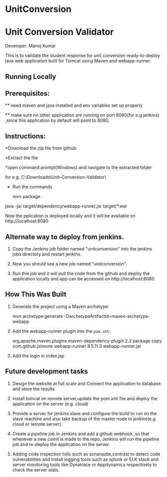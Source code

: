 # UnitConversion

# Unit Conversion Validator

Developer: Manoj Kumar

This is to validate the student response for unit conversion ready-to-deploy java web application built for Tomcat using Maven and webapp-runner.


## Running Locally


## Prerequisites:


** need maven and java installed and env variables set up properly

** make sure no other application are running on port 8080(for e.g jenkins) ,since this application 
   by default will point to 8080.



## Instructions:


*Download the zip file from github

*Extract the file

*open command prompt(Windows) and navigate to the extracted folder

 for e.g. C:\Downloads\Unit-Conversion-Validator\
 
* Run the commands

  mvn package
  
 java -jar target/dependency/webapp-runner.jar target/*.war

Now the pplication is deployed locally and it will be available on http://localhost:8080



## Alternate way to deploy from jenkins.

1. Copy the Jenkins job folder named "unitconversion" into the jenkins jobs directory and restart jenkins.

2. Now you should see a new job named "unitconversion".

3. Run this job and it will pull the code from the github and deploy the application locally and app can be accessed on http://localhost:8080



## How This Was Built


1. Generate the project using a Maven archetype:

   mvn archetype:generate -DarchetypeArtifactId=maven-archetype-webapp

2. Add the webapp-runner plugin into the `pom.xml`:

   <build>
     <!-- ... -->
     <plugins>
       <!-- ... -->
       <plugin>
         <groupId>org.apache.maven.plugins</groupId>
         <artifactId>maven-dependency-plugin</artifactId>
         <version>2.3</version>
         <executions>
           <execution>
             <phase>package</phase>
             <goals><goal>copy</goal></goals>
             <configuration>
               <artifactItems>
                 <artifactItem>
                   <groupId>com.github.jsimone</groupId>
                   <artifactId>webapp-runner</artifactId>
                   <version>8.5.11.3</version>
                   <destFileName>webapp-runner.jar</destFileName>
                 </artifactItem>
               </artifactItems>
             </configuration>
           </execution>
         </executions>
       </plugin>
     </plugins>
   </build>

3. Add the login in index.jsp


## Future development tasks

1. Design the website at full scale and Connect the application to database and store the results

2. Install tomcat on remote server,update the pom.xml file and deploy the application on the server (e.g. cloud)

3. Provide a server for jenkins slave and configure the build to run on the slave machine and also take backup of the master node in jenkins(e.g cloud  or remote server).

4. Create a pipeline job in Jenkins and add a github webhook ,so that whenever a new comit is made to the repo,
   Jenkins will run the pipeline job and re-deploy the application on the server.
   
5. Adding code inspection tolls such as sonarqube,contrast to detect code vulnerabilities and install logging tools such as splunk or ELK stack and server monitoring tools like Dynatrace or Appdynamics respectively to check the server stats.
